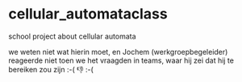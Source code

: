 # cellular_automataclass
school project about cellular automata

we weten niet wat hierin moet, en Jochem (werkgroepbegeleider) reageerde niet toen we het vraagden in teams, waar hij zei dat hij te bereiken zou zijn :-( 👎 :-(
